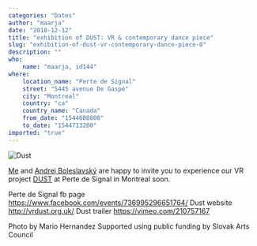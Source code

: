 ```yaml
---
categories: "Dates"
author: "maarja"
date: "2018-12-12"
title: "exhibition of DUST: VR & contemporary dance piece"
slug: "exhibition-of-dust-vr-contemporary-dance-piece-0"
description: ""
who: 
    name: "maarja, id144"
where: 
    location_name: "Perte de Signal"
    street: "5445 avenue De Gaspé"
    city: "Montreal"
    country: "ca"
    country_name: "Canada"
    from_date: "1544608800"
    to_date: "1544713200"
imported: "true"
---
```



![Dust ](30117268427_01a_r.jpg) 

[Me](http://mariajudova.net) and [Andrej Boleslavský](http://id144.org) are happy to invite you to experience our VR project [DUST](http://vrdust.org.uk/) at Perte de Signal in Montreal soon. 

Perte de Signal fb page https://www.facebook.com/events/736995296651764/
Dust website http://vrdust.org.uk/
Dust trailer https://vimeo.com/210757167

Photo by Mario Hernandez
Supported using public funding by Slovak Arts Council
